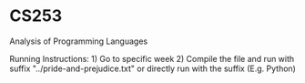 # CS253
Analysis of Programming Languages

Running Instructions:
    1) Go to specific week
    2) Compile the file and run with suffix "../pride-and-prejudice.txt" or directly run with the suffix (E.g. Python)

